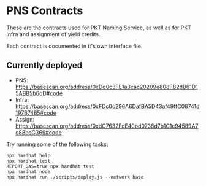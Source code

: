 # PNS Contracts

These are the contracts used for PKT Naming Service, as well as for PKT Infra and assignment of yield credits.

Each contract is documented in it's own interface file.

## Currently deployed
* PNS: https://basescan.org/address/0xDd0c3FE1a3cac20209e808FB2dB61D15ABB5b6dD#code
* Infra: https://basescan.org/address/0xFDc0c296A6DafBA5D43af49ffC08741d197B7485#code
* Assign: https://basescan.org/address/0xdC7632FcE40bd0738d7b1C1c94589A7c88beC369#code

Try running some of the following tasks:

```shell
npx hardhat help
npx hardhat test
REPORT_GAS=true npx hardhat test
npx hardhat node
npx hardhat run ./scripts/deploy.js --network base
```
